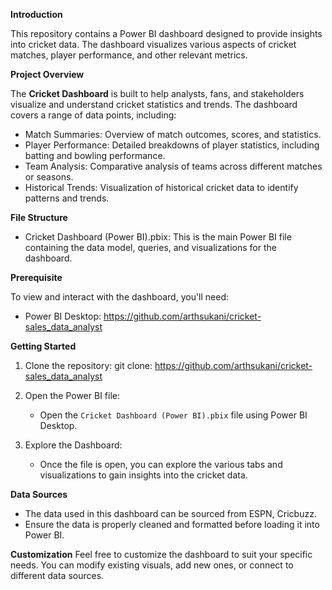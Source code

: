 **Introduction**

This repository contains a Power BI dashboard designed to provide insights into cricket data. The dashboard visualizes various aspects of cricket matches, player performance, and other relevant metrics.

**Project Overview**

The **Cricket Dashboard** is built to help analysts, fans, and stakeholders visualize and understand cricket statistics and trends. The dashboard covers a range of data points, including:
- Match Summaries: Overview of match outcomes, scores, and statistics.
- Player Performance: Detailed breakdowns of player statistics, including batting and bowling performance.
- Team Analysis: Comparative analysis of teams across different matches or seasons.
- Historical Trends: Visualization of historical cricket data to identify patterns and trends.


**File Structure**

- Cricket Dashboard (Power BI).pbix: This is the main Power BI file containing the data model, queries, and visualizations for the dashboard.

**Prerequisite**

To view and interact with the dashboard, you'll need:
- Power BI Desktop: https://github.com/arthsukani/cricket-sales_data_analyst
  
**Getting Started**

1. Clone the repository:
    git clone:  https://github.com/arthsukani/cricket-sales_data_analyst
   
2. Open the Power BI file:
   - Open the `Cricket Dashboard (Power BI).pbix` file using Power BI Desktop.

3. Explore the Dashboard:
   - Once the file is open, you can explore the various tabs and visualizations to gain insights into the cricket data.
      
**Data Sources**

- The data used in this dashboard can be sourced from ESPN, Cricbuzz.
- Ensure the data is properly cleaned and formatted before loading it into Power BI.
  
 **Customization**
Feel free to customize the dashboard to suit your specific needs. You can modify existing visuals, add new ones, or connect to different data sources.
